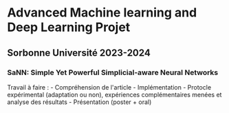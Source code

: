 # Advanced Machine learning and Deep Learning Projet
## Sorbonne Université 2023-2024
### SaNN: Simple Yet Powerful Simplicial-aware Neural Networks

Travail à faire :
    - Compréhension de l'article
    - Implémentation
    - Protocle expérimental (adaptation ou non), expériences complémentaires menées et analyse des résultats
    - Présentation (poster + oral)
